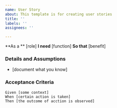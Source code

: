 ```yaml
---
name: User Story
about: This template is for creating user stories
title: ''
labels: ''
assignees: ''

---
```


**As a ** [role]
**I need** [function]
**So that** [benefit]

### Details and Assumptions
* [document what you know]

### Acceptance Criteria

```Gherkin
Given [some context]
When [certain action is taken]
Then [the outcome of acction is observed]
```
